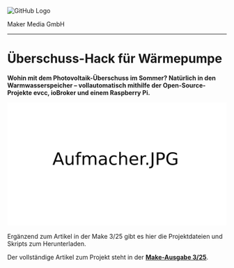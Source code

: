 ![GitHub Logo](http://www.heise.de/make/icons/make_logo.png)

Maker Media GmbH

***

# Überschuss-Hack für Wärmepumpe

**Wohin mit dem Photovoltaik-Überschuss im Sommer? Natürlich in den Warmwasserspeicher –
vollautomatisch mithilfe der Open-Source-Projekte evcc, ioBroker und einem Raspberry Pi.**

![Aufmacherbild aus dem Heft](./doc/Aufmacher.JPG)

Ergänzend zum Artikel in der Make 3/25 gibt es hier die Projektdateien und Skripts zum Herunterladen.

Der vollständige Artikel zum Projekt steht in der **[Make-Ausgabe 3/25](https://www.heise.de/select/make/2025/3)**.

